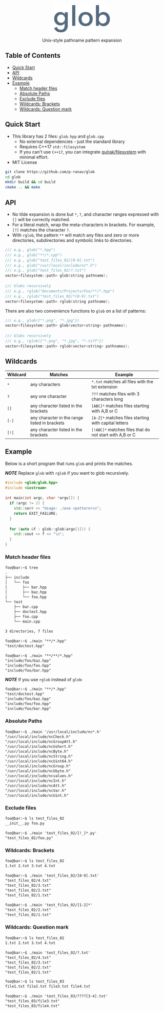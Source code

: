 <p align="center">
  <img height="90" src="img/logo.png"/>  
</p>

<p align="center">
  Unix-style pathname pattern expansion
</p>

## Table of Contents

- [Quick Start](#quick-start)
- [API](#api)
- [Wildcards](#wildcards)
- [Example](#example)
  * [Match header files](#match-header-files)
  * [Absolute Paths](#absolute-paths)
  * [Exclude files](#exclude-files)
  * [Wildcards: Brackets](#wildcards-brackets)
  * [Wildcards: Question mark](#wildcards-question-mark)

## Quick Start

* This library has 2 files: `glob.hpp` and `glob.cpp`
  - No external dependencies - just the standard library
  - Requires C++17 `std::filesystem`
  - If you can't use `C++17`, you can integrate [gulrak/filesystem](https://github.com/gulrak/filesystem) with minimal effort.
* MIT License

```bash
git clone https://github.com/p-ranav/glob
cd glob
mkdir build && cd build
cmake .. && make
```

## API

* No tilde expansion is done but `*`, `?`, and character ranges expressed with `[]` will be correctly matched.
* For a literal match, wrap the meta-characters in brackets. For example, `[?]` matches the character `?`.
* With `rglob`, the pattern `**` will match any files and zero or more directories, subdirectories and symbolic links to directories.

```cpp
/// e.g., glob("*.hpp")
/// e.g., glob("**/*.cpp")
/// e.g., glob("test_files_02/[0-9].txt")
/// e.g., glob("/usr/local/include/nc*.h")
/// e.g., glob("test_files_02/?.txt")
vector<filesystem::path> glob(string pathname);

/// Globs recursively
/// e.g., rglob("Documents/Projects/Foo/**/*.hpp")
/// e.g., rglob("test_files_02/*[0-9].txt")
vector<filesystem::path> rglob(string pathname);
```

There are also two convenience functions to `glob` on a list of patterns:

```cpp
/// e.g., glob({"*.png", "*.jpg"})
vector<filesystem::path> glob(vector<string> pathnames);

/// Globs recursively
/// e.g., rglob({"*.png", "*.jpg", "*.tiff"})
vector<filesystem::path> rglob(vector<string> pathnames);
```

## Wildcards

| Wildcard | Matches | Example
|--- |--- |--- |
| `*` | any characters | `*.txt` matches all files with the txt extension |
| `?` | any one character | `???` matches files with 3 characters long |
| `[]` | any character listed in the brackets | `[ABC]*` matches files starting with A,B or C | 
| `[-]` | any character in the range listed in brackets | `[A-Z]*` matches files starting with capital letters |
| `[!]` | any character listed in the brackets | `[!ABC]*` matches files that do not start with A,B or C |

## Example

Below is a short program that runs `glob` and prints the matches.

***NOTE*** Replace `glob` with `rglob` if you want to glob recursively.

```cpp
#include <glob/glob.hpp>
#include <iostream>

int main(int argc, char *argv[]) {
  if (argc != 2) {
    std::cerr << "Usage: ./exe <pattern>\n";
    return EXIT_FAILURE;
  }

  for (auto &f : glob::glob(argv[1])) {
    std::cout << f << "\n";
  }
}
```

### Match header files

```console
foo@bar:~$ tree
.
├── include
│   └── foo
│       ├── bar.hpp
│       ├── baz.hpp
│       └── foo.hpp
└── test
    ├── bar.cpp
    ├── doctest.hpp
    ├── foo.cpp
    └── main.cpp

3 directories, 7 files

foo@bar:~$ ./main "**/*.hpp"
"test/doctest.hpp"

foo@bar:~$ ./main "**/**/*.hpp"
"include/foo/baz.hpp"
"include/foo/foo.hpp"
"include/foo/bar.hpp"
```

***NOTE*** If you use `rglob` instead of `glob`:

```console
foo@bar:~$ ./main "**/*.hpp"
"test/doctest.hpp"
"include/foo/baz.hpp"
"include/foo/foo.hpp"
"include/foo/bar.hpp"
```

### Absolute Paths

```console
foo@bar:~$ ./main '/usr/local/include/nc*.h'
"/usr/local/include/ncCheck.h"
"/usr/local/include/ncGroupAtt.h"
"/usr/local/include/ncUshort.h"
"/usr/local/include/ncByte.h"
"/usr/local/include/ncString.h"
"/usr/local/include/ncUint64.h"
"/usr/local/include/ncGroup.h"
"/usr/local/include/ncUbyte.h"
"/usr/local/include/ncvalues.h"
"/usr/local/include/ncInt.h"
"/usr/local/include/ncAtt.h"
"/usr/local/include/ncVar.h"
"/usr/local/include/ncUint.h"
```

### Exclude files

```console
foo@bar:~$ ls test_files_02
__init__.py foo.py

foo@bar:~$ ./main 'test_files_02/[!_]*.py'
"test_files_02/foo.py"
```

### Wildcards: Brackets

```console
foo@bar:~$ ls test_files_02
1.txt 2.txt 3.txt 4.txt

foo@bar:~$ ./main 'test_files_02/[0-9].txt'
"test_files_02/4.txt"
"test_files_02/3.txt"
"test_files_02/2.txt"
"test_files_02/1.txt"

foo@bar:~$ ./main 'test_files_02/[1-2]*'
"test_files_02/2.txt"
"test_files_02/1.txt"
```

### Wildcards: Question mark

```console
foo@bar:~$ ls test_files_02
1.txt 2.txt 3.txt 4.txt

foo@bar:~$ ./main 'test_files_02/?.txt'
"test_files_02/4.txt"
"test_files_02/3.txt"
"test_files_02/2.txt"
"test_files_02/1.txt"
```

```console
foo@bar:~$ ls test_files_03
file1.txt file2.txt file3.txt file4.txt

foo@bar:~$ ./main 'test_files_03/????[3-4].txt'
"test_files_03/file3.txt"
"test_files_03/file4.txt"
```
